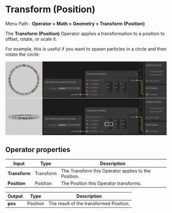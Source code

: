 # Transform (Position)

Menu Path : **Operator > Math > Geometry > Transform (Position)**

The **Transform (Position)** Operator applies a transformation to a position to offset, rotate, or scale it.

For example, this is useful if you want to spawn particles in a circle and then rotate the circle:

![Two examples of a VFX Graph. In each graph, the System starts with a Position: Circle Block. The graph has a Get Attribute Position (Current) Operator that inputs into a Transform Position Operator, then the Position input of a Set Position Block. In the first graph, the x-axis of Angles is set to 0, and the ring of particles faces the camera. In the second graph, the x-axis is set to 90, and the ring of particles faces up.](Images/Operator-Transform(Position)Example.png)

## Operator properties

| **Input**     | **Type**  | **Description**                                      |
| ------------- | --------- | ---------------------------------------------------- |
| **Transform** | Transform | The Transform this Operator applies to the Position. |
| **Position**  | Position  | The Position this Operator transforms.               |

| **Output** | **Type** | **Description**                         |
| ---------- | -------- | --------------------------------------- |
| **pos**    | Position | The result of the transformed Position. |
